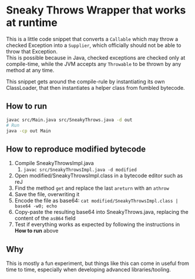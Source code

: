 # Sneaky Throws Wrapper that works at runtime

This is a little code snippet that converts a `Callable` which may throw a checked Exception into a `Supplier`,
which officially should not be able to throw that Exception.  
This is possible because in Java, checked exceptions are checked only at compile-time, while the JVM accepts any `Throwable` to be thrown
by any method at any time.

This snippet gets around the compile-rule by instantiating its own ClassLoader, that then instantiates a helper class from fumbled bytecode.  

## How to run
```bash
javac src/Main.java src/SneakyThrows.java -d out
# Run
java -cp out Main
```

## How to reproduce modified bytecode
1. Compile SneakyThrowsImpl.java
   1. `javac src/SneakyThrowsImpl.java -d modified`
2. Open modified/SneakyThrowsImpl.class in a bytecode editor such as reJ
3. Find the method `get` and replace the last `areturn` with an `athrow`
4. Save the file, overwriting it
5. Encode the file as base64: `cat modified/SneakyThrowsImpl.class | base64 -w0; echo`
6. Copy-paste the resulting base64 into SneakyThrows.java, replacing the content of the `asB64` field
7. Test if everything works as expected by following the instructions in **How to run** above


## Why
This is mostly a fun experiment, but things like this can come in useful from time to time,
especially when developing advanced libraries/tooling.
